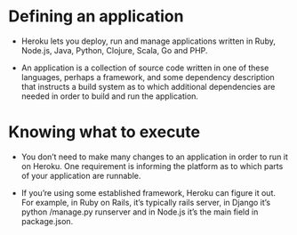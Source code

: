 # Defining an application
* Heroku lets you deploy, run and manage applications written in Ruby, Node.js, Java, Python, Clojure, Scala, Go and PHP.

* An application is a collection of source code written in one of these languages, perhaps a framework, and some dependency description that instructs a build system as to which additional dependencies are needed in order to build and run the application.

# Knowing what to execute
* You don’t need to make many changes to an application in order to run it on Heroku. One requirement is informing the platform as to which parts of your application are runnable.

* If you’re using some established framework, Heroku can figure it out. For example, in Ruby on Rails, it’s typically rails server, in Django it’s python <app>/manage.py runserver and in Node.js it’s the main field in package.json.
